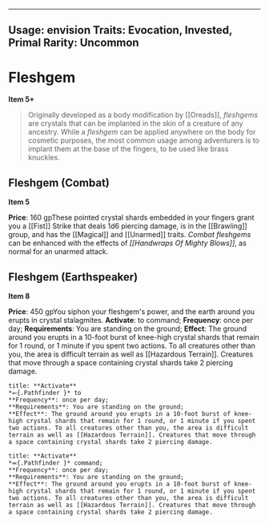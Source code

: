 
---
Usage: envision
Traits: Evocation, Invested, Primal
Rarity: Uncommon
---

# Fleshgem

**Item 5+**

> Originally developed as a body modification by [[Oreads]], *fleshgems* are crystals that can be implanted in the skin of a creature of any ancestry. While a *fleshgem* can be applied anywhere on the body for cosmetic purposes, the most common usage among adventurers is to implant them at the base of the fingers, to be used like brass knuckles.

## Fleshgem (Combat)

**Item 5**

**Price**: 160 gpThese pointed crystal shards embedded in your fingers grant you a [[Fist]] Strike that deals 1d6 piercing damage, is in the [[Brawling]] group, and has the [[Magical]] and [[Unarmed]] traits. *Combat fleshgems* can be enhanced with the effects of *[[Handwraps Of Mighty Blows]]*, as normal for an unarmed attack.

## Fleshgem (Earthspeaker)

**Item 8**

**Price**: 450 gpYou siphon your fleshgem's power, and the earth around you erupts in crystal stalagmites.
**Activate**: 
to
command;
**Frequency**: once per day;
**Requirements**: You are standing on the ground;
**Effect**: The ground around you erupts in a 10-foot burst of knee-high crystal shards that remain for 1 round, or 1 minute if you spent two actions. To all creatures other than you, the area is difficult terrain as well as [[Hazardous Terrain]]. Creatures that move through a space containing crystal shards take 2 piercing damage.

```ad-embed-ability
title: **Activate**
*⬻{.Pathfinder }* to 
**Frequency**: once per day;
**Requirements**: You are standing on the ground;
**Effect**: The ground around you erupts in a 10-foot burst of knee-high crystal shards that remain for 1 round, or 1 minute if you spent two actions. To all creatures other than you, the area is difficult terrain as well as [[Hazardous Terrain]]. Creatures that move through a space containing crystal shards take 2 piercing damage.

```

```ad-embed-ability
title: **Activate**
*⬺{.Pathfinder }* command; 
**Frequency**: once per day;
**Requirements**: You are standing on the ground;
**Effect**: The ground around you erupts in a 10-foot burst of knee-high crystal shards that remain for 1 round, or 1 minute if you spent two actions. To all creatures other than you, the area is difficult terrain as well as [[Hazardous Terrain]]. Creatures that move through a space containing crystal shards take 2 piercing damage.

```
